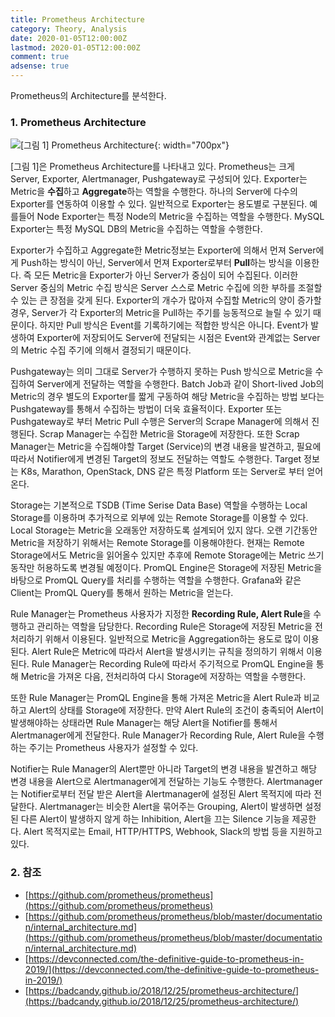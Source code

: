 ```yaml
---
title: Prometheus Architecture
category: Theory, Analysis
date: 2020-01-05T12:00:00Z
lastmod: 2020-01-05T12:00:00Z
comment: true
adsense: true
---
```


Prometheus의 Architecture를 분석한다.

### 1. Prometheus Architecture

![[그림 1] Prometheus Architecture]({{site.baseurl}}/images/theory_analysis/Prometheus_Architecture/Prometheus_Architecture.PNG){: width="700px"}

[그림 1]은 Prometheus Architecture를 나타내고 있다. Prometheus는 크게 Server, Exporter, Alertmanager, Pushgateway로 구성되어 있다. Exporter는 Metric을 **수집**하고 **Aggregate**하는 역할을 수행한다. 하나의 Server에 다수의 Exporter를 연동하여 이용할 수 있다. 일반적으로 Exporter는 용도별로 구분된다. 예를들어 Node Exporter는 특정 Node의 Metric을 수집하는 역할을 수행한다. MySQL Exporter는 특정 MySQL DB의 Metric을 수집하는 역할을 수행한다.

Exporter가 수집하고 Aggregate한 Metric정보는 Exporter에 의해서 먼져 Server에게 Push하는 방식이 아닌, Server에서 먼져 Exporter로부터 **Pull**하는 방식을 이용한다. 즉 모든 Metric을 Exporter가 아닌 Server가 중심이 되어 수집된다. 이러한 Server 중심의 Metric 수집 방식은 Server 스스로 Metric 수집에 의한 부하를 조절할 수 있는 큰 장점을 갖게 된다. Exporter의 개수가 많아져 수집할 Metric의 양이 증가할 경우, Server가 각 Exporter의 Metric을 Pull하는 주기를 능동적으로 늘릴 수 있기 때문이다. 하지만 Pull 방식은 Event를 기록하기에는 적합한 방식은 아니다. Event가 발생하여 Exporter에 저장되어도 Server에 전달되는 시점은 Event와 관계없는 Server의 Metric 수집 주기에 의해서 결정되기 때문이다.

Pushgateway는 의미 그대로 Server가 수행하지 못하는 Push 방식으로 Metric을 수집하여 Server에게 전달하는 역할을 수행한다. Batch Job과 같이 Short-lived Job의 Metric의 경우 별도의 Exporter를 짧게 구동하여 해당 Metric을 수집하는 방법 보다는 Pushgateway를 통해서 수집하는 방법이 더욱 효율적이다. Exporter 또는 Pushgateway로 부터 Metric Pull 수행은 Server의 Scrape Manager에 의해서 진행된다. Scrap Manager는 수집한 Metric을 Storage에 저장한다. 또한 Scrap Manager는 Metric을 수집해야할 Target (Service)의 변경 내용을 발견하고, 필요에 따라서 Notifier에게 변경된 Target의 정보도 전달하는 역할도 수행한다. Target 정보는 K8s, Marathon, OpenStack, DNS 같은 특정 Platform 또는 Server로 부터 얻어온다.

Storage는 기본적으로 TSDB (Time Serise Data Base) 역할을 수행하는 Local Storage를 이용하며 추가적으로 외부에 있는 Remote Storage를 이용할 수 있다. Local Storage는 Metric을 오래동안 저장하도록 설계되어 있지 않다. 오랜 기간동안 Metric을 저장하기 위해서는 Remote Storage를 이용해야한다. 현재는 Remote Storage에서도 Metric을 읽어올수 있지만 추후에 Remote Storage에는 Metric 쓰기 동작만 허용하도록 변경될 예정이다. PromQL Engine은 Storage에 저장된 Metric을 바탕으로 PromQL Query를 처리를 수행하는 역할을 수행한다. Grafana와 같은 Client는 PromQL Query를 통해서 원하는 Metric을 얻는다.

Rule Manager는 Prometheus 사용자가 지정한 **Recording Rule, Alert Rule**을 수행하고 관리하는 역할을 담당한다. Recording Rule은 Storage에 저장된 Metric을 전처리하기 위해서 이용된다. 일반적으로 Metric을 Aggregation하는 용도로 많이 이용된다. Alert Rule은 Metric에 따라서 Alert을 발생시키는 규칙을 정의하기 위해서 이용된다. Rule Manager는 Recording Rule에 따라서 주기적으로 PromQL Engine을 통해 Metric을 가져온 다음, 전처리하여 다시 Storage에 저장하는 역할을 수행한다.

또한 Rule Manager는 PromQL Engine을 통해 가져온 Metric을 Alert Rule과 비교하고 Alert의 상태를 Storage에 저장한다. 만약 Alert Rule의 조건이 충족되어 Alert이 발생해야하는 상태라면 Rule Manager는 해당 Alert을 Notifier를 통해서 Alertmanager에게 전달한다. Rule Manager가 Recording Rule, Alert Rule을 수행하는 주기는 Prometheus 사용자가 설정할 수 있다.

Notifier는 Rule Manager의 Alert뿐만 아니라 Target의 변경 내용을 발견하고 해당 변경 내용을 Alert으로 Alertmanager에게 전달하는 기능도 수행한다. Alertmanager는 Notifier로부터 전달 받은 Alert을 Alertmanager에 설정된 Alert 목적지에 따라 전달한다. Alertmanager는 비슷한 Alert을 묶어주는 Grouping, Alert이 발생하면 설정된 다른 Alert이 발생하지 않게 하는 Inhibition, Alert을 끄는 Silence 기능을 제공한다. Alert 목적지로는 Email, HTTP/HTTPS, Webhook, Slack의 방법 등을 지원하고 있다.

### 2. 참조

* [https://github.com/prometheus/prometheus](https://github.com/prometheus/prometheus)
* [https://github.com/prometheus/prometheus/blob/master/documentation/internal_architecture.md](https://github.com/prometheus/prometheus/blob/master/documentation/internal_architecture.md)
* [https://devconnected.com/the-definitive-guide-to-prometheus-in-2019/](https://devconnected.com/the-definitive-guide-to-prometheus-in-2019/)
* [https://badcandy.github.io/2018/12/25/prometheus-architecture/](https://badcandy.github.io/2018/12/25/prometheus-architecture/)
